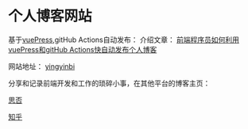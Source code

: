 # 个人博客网站

基于[vuePress](https://vuepress.vuejs.org/),gitHub Actions自动发布： 介绍文章： [前端程序员如何利用vuePress和gitHub Actions快自动发布个人博客](https://segmentfault.com/a/1190000023958363)

网站地址： [yingyinbi](http://www.yingyinbi.com/)

分享和记录前端开发和工作的琐碎小事，在其他平台的博客主页：

[思否](https://segmentfault.com/u/mayunlaoxi/articles?sort=vote)

[知乎](https://www.zhihu.com/people/feigle-85/posts)